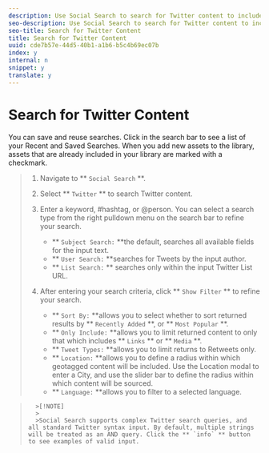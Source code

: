 ```yaml
---
description: Use Social Search to search for Twitter content to include in your Asset Library or publish to Apps.
seo-description: Use Social Search to search for Twitter content to include in your Asset Library or publish to Apps.
seo-title: Search for Twitter Content
title: Search for Twitter Content
uuid: cde7b57e-44d5-40b1-a1b6-b5c4b69ec07b
index: y
internal: n
snippet: y
translate: y
---
```


# Search for Twitter Content

You can save and reuse searches. Click in the search bar to see a list of your Recent and Saved Searches.
When you add new assets to the library, assets that are already included in your library are marked with a checkmark.

>1. Navigate to ** `Social Search` **.
>1. Select ** `Twitter` ** to search Twitter content.
>1. Enter a keyword, #hashtag, or @person. You can select a search type from the right pulldown menu on the search bar to refine your search.
>    
>    * ** `Subject Search:` **the default, searches all available fields for the input text.
>    * ** `User Search:` **searches for Tweets by the input author.
>    * ** `List Search:` ** searches only within the input Twitter List URL.
>    
>1. After entering your search criteria, click ** `Show Filter` ** to refine your search.
>    
>    * ** `Sort By:` **allows you to select whether to sort returned results by ** `Recently Added` **, or ** `Most Popular` **.
>    * ** `Only Include:` **allows you to limit returned content to only that which includes ** `Links` ** or ** `Media` **.
>    * ** `Tweet Types:` **allows you to limit returns to Retweets only.
>    * ** `Location:` **allows you to define a radius within which geotagged content will be included. Use the Location modal to enter a City, and use the slider bar to define the radius within which content will be sourced.
>    * ** `Language:` **allows you to filter to a selected language.

>       >[!NOTE]
>       >
>       >Social Search supports complex Twitter search queries, and all standard Twitter syntax input. By default, multiple strings will be treated as an AND query. Click the ** `info` ** button to see examples of valid input.
>    
